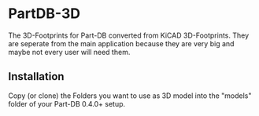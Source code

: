 # PartDB-3D
The 3D-Footprints for Part-DB converted from KiCAD 3D-Footprints. They are seperate from the main application because they are very big and maybe not every user will need them.

## Installation
Copy (or clone) the Folders you want to use as 3D model into the "models" folder of your Part-DB 0.4.0+ setup.
